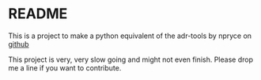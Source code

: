 # README #

This is a project to make a python equivalent of the adr-tools by npryce on [github](https://github.com/npryce/adr-tools)

This project is very, very slow going and might not even finish. Please drop me a line if you want to contribute.